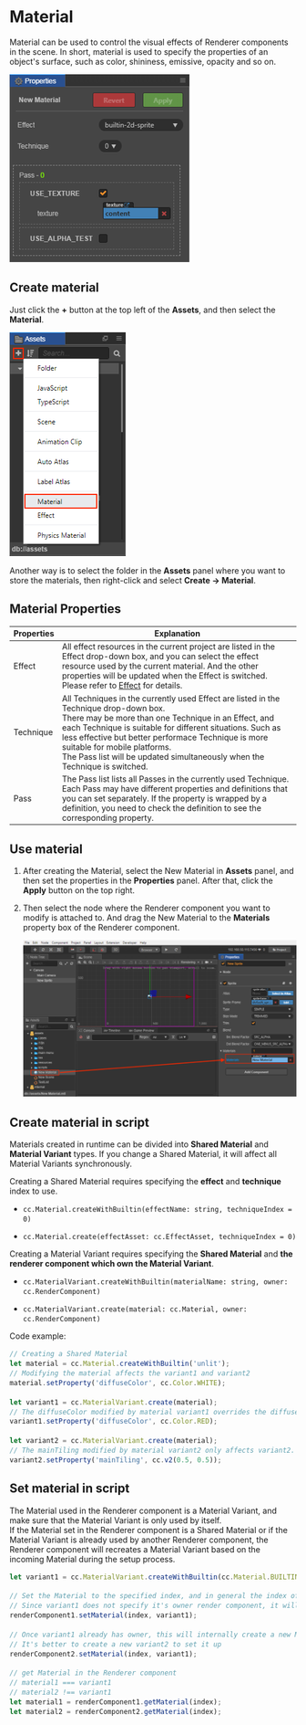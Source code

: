 # Material

Material can be used to control the visual effects of Renderer components in the scene. In short, material is used to specify the properties of an object's surface, such as color, shininess, emissive, opacity and so on.

![Material](./material/material.png)

## Create material

Just click the **+** button at the top left of the **Assets**, and then select the **Material**.

![](./material/create-material.png)

Another way is to select the folder in the **Assets** panel where you want to store the materials, then right-click and select **Create -> Material**.

## Material Properties

| Properties | Explanation	             |
| ---------- | ---------------- |
| Effect     | All effect resources in the current project are listed in the Effect drop-down box, and you can select the effect resource used by the current material. And the other properties will be updated when the Effect is switched. Please refer to [Effect](./effect.md) for details. |
| Technique  | All Techniques in the currently used Effect are listed in the Technique drop-down box.<br>There may be more than one Technique in an Effect, and each Technique is suitable for different situations. Such as less effective but better performace Technique is more suitable for mobile platforms.<br>The Pass list will be updated simultaneously when the Technique is switched. |
| Pass       | The Pass list lists all Passes in the currently used Technique.<br>Each Pass may have different properties and definitions that you can set separately. If the property is wrapped by a definition, you need to check the definition to see the corresponding property.

## Use material

1. After creating the Material, select the New Material in **Assets** panel, and then set the properties in the **Properties** panel. After that, click the **Apply** button on the top right.

2. Then select the node where the Renderer component you want to modify is attached to. And drag the New Material to the **Materials** property box of the Renderer component.

    ![](./material/set-material.png)

## Create material in script

Materials created in runtime can be divided into **Shared Material** and **Material Variant** types. If you change a Shared Material, it will affect all Material Variants synchronously.

Creating a Shared Material requires specifying the **effect** and **technique** index to use.

- `cc.Material.createWithBuiltin(effectName: string, techniqueIndex = 0)`

- `cc.Material.create(effectAsset: cc.EffectAsset, techniqueIndex = 0)`

Creating a Material Variant requires specifying the **Shared Material** and **the renderer component which own the Material Variant**.

- `cc.MaterialVariant.createWithBuiltin(materialName: string, owner: cc.RenderComponent)`
  
- `cc.MaterialVariant.create(material: cc.Material, owner: cc.RenderComponent)`

Code example:

```js
// Creating a Shared Material
let material = cc.Material.createWithBuiltin('unlit');
// Modifying the material affects the variant1 and variant2
material.setProperty('diffuseColor', cc.Color.WHITE);

let variant1 = cc.MaterialVariant.create(material);
// The diffuseColor modified by material variant1 overrides the diffuseColor modified by material
variant1.setProperty('diffuseColor', cc.Color.RED);

let variant2 = cc.MaterialVariant.create(material);
// The mainTiling modified by material variant2 only affects variant2.
variant2.setProperty('mainTiling', cc.v2(0.5, 0.5));
```

## Set material in script

The Material used in the Renderer component is a Material Variant, and make sure that the Material Variant is only used by itself.<br>
If the Material set in the Renderer component is a Shared Material or if the Material Variant is already used by another Renderer component, the Renderer component will recreates a Material Variant based on the incoming Material during the setup process.

```js
let variant1 = cc.MaterialVariant.createWithBuiltin(cc.Material.BUILTIN_NAME.SPRITE);

// Set the Material to the specified index, and in general the index of a 2D Renderer component is 0.
// Since variant1 does not specify it's owner render component, it will be used directly by renderComponent1 and set owner to renderComponent1
renderComponent1.setMaterial(index, variant1);

// Once variant1 already has owner, this will internally create a new Material Variant based on variant1.
// It's better to create a new variant2 to set it up
renderComponent2.setMaterial(index, variant1);

// get Material in the Renderer component
// material1 === variant1
// material2 !== variant1
let material1 = renderComponent1.getMaterial(index);
let material2 = renderComponent2.getMaterial(index);
```
